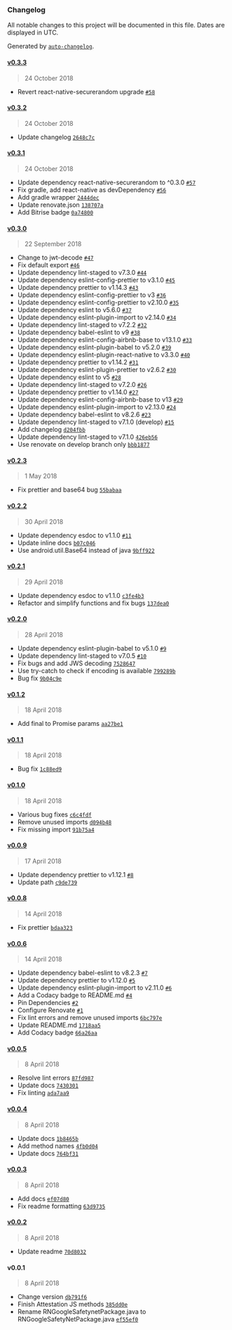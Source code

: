 ### Changelog

All notable changes to this project will be documented in this file. Dates are displayed in UTC.

Generated by [`auto-changelog`](https://github.com/CookPete/auto-changelog).

#### [v0.3.3](https://github.com/rajivshah3/react-native-google-safetynet/compare/v0.3.2...v0.3.3)

> 24 October 2018

- Revert react-native-securerandom upgrade [`#58`](https://github.com/rajivshah3/react-native-google-safetynet/pull/58)

#### [v0.3.2](https://github.com/rajivshah3/react-native-google-safetynet/compare/v0.3.1...v0.3.2)

> 24 October 2018

- Update changelog [`2648c7c`](https://github.com/rajivshah3/react-native-google-safetynet/commit/2648c7c25b66b3843b2f43b4eac5bb8d389a112c)

#### [v0.3.1](https://github.com/rajivshah3/react-native-google-safetynet/compare/v0.3.0...v0.3.1)

> 24 October 2018

- Update dependency react-native-securerandom to ^0.3.0 [`#57`](https://github.com/rajivshah3/react-native-google-safetynet/pull/57)
- Fix gradle, add react-native as devDependency [`#56`](https://github.com/rajivshah3/react-native-google-safetynet/pull/56)
- Add gradle wrapper [`2444dec`](https://github.com/rajivshah3/react-native-google-safetynet/commit/2444dec92d80e9f5ffa25131da2876e1167be500)
- Update renovate.json [`138707a`](https://github.com/rajivshah3/react-native-google-safetynet/commit/138707ac9a39180cde50f1b90807c30d0bf3c311)
- Add Bitrise badge [`0a74800`](https://github.com/rajivshah3/react-native-google-safetynet/commit/0a74800e6ff28e81b74469d152f94a2b3c25ff53)

#### [v0.3.0](https://github.com/rajivshah3/react-native-google-safetynet/compare/v0.2.3...v0.3.0)

> 22 September 2018

- Change to jwt-decode [`#47`](https://github.com/rajivshah3/react-native-google-safetynet/pull/47)
- Fix default export [`#46`](https://github.com/rajivshah3/react-native-google-safetynet/pull/46)
- Update dependency lint-staged to v7.3.0 [`#44`](https://github.com/rajivshah3/react-native-google-safetynet/pull/44)
- Update dependency eslint-config-prettier to v3.1.0 [`#45`](https://github.com/rajivshah3/react-native-google-safetynet/pull/45)
- Update dependency prettier to v1.14.3 [`#43`](https://github.com/rajivshah3/react-native-google-safetynet/pull/43)
- Update dependency eslint-config-prettier to v3 [`#36`](https://github.com/rajivshah3/react-native-google-safetynet/pull/36)
- Update dependency eslint-config-prettier to v2.10.0 [`#35`](https://github.com/rajivshah3/react-native-google-safetynet/pull/35)
- Update dependency eslint to v5.6.0 [`#37`](https://github.com/rajivshah3/react-native-google-safetynet/pull/37)
- Update dependency eslint-plugin-import to v2.14.0 [`#34`](https://github.com/rajivshah3/react-native-google-safetynet/pull/34)
- Update dependency lint-staged to v7.2.2 [`#32`](https://github.com/rajivshah3/react-native-google-safetynet/pull/32)
- Update dependency babel-eslint to v9 [`#38`](https://github.com/rajivshah3/react-native-google-safetynet/pull/38)
- Update dependency eslint-config-airbnb-base to v13.1.0 [`#33`](https://github.com/rajivshah3/react-native-google-safetynet/pull/33)
- Update dependency eslint-plugin-babel to v5.2.0 [`#39`](https://github.com/rajivshah3/react-native-google-safetynet/pull/39)
- Update dependency eslint-plugin-react-native to v3.3.0 [`#40`](https://github.com/rajivshah3/react-native-google-safetynet/pull/40)
- Update dependency prettier to v1.14.2 [`#31`](https://github.com/rajivshah3/react-native-google-safetynet/pull/31)
- Update dependency eslint-plugin-prettier to v2.6.2 [`#30`](https://github.com/rajivshah3/react-native-google-safetynet/pull/30)
- Update dependency eslint to v5 [`#28`](https://github.com/rajivshah3/react-native-google-safetynet/pull/28)
- Update dependency lint-staged to v7.2.0 [`#26`](https://github.com/rajivshah3/react-native-google-safetynet/pull/26)
- Update dependency prettier to v1.14.0 [`#27`](https://github.com/rajivshah3/react-native-google-safetynet/pull/27)
- Update dependency eslint-config-airbnb-base to v13 [`#29`](https://github.com/rajivshah3/react-native-google-safetynet/pull/29)
- Update dependency eslint-plugin-import to v2.13.0 [`#24`](https://github.com/rajivshah3/react-native-google-safetynet/pull/24)
- Update dependency babel-eslint to v8.2.6 [`#23`](https://github.com/rajivshah3/react-native-google-safetynet/pull/23)
- Update dependency lint-staged to v7.1.0 (develop) [`#15`](https://github.com/rajivshah3/react-native-google-safetynet/pull/15)
- Add changelog [`d204fbb`](https://github.com/rajivshah3/react-native-google-safetynet/commit/d204fbb611656d4400e3a38147f57b852676e105)
- Update dependency lint-staged to v7.1.0 [`426eb56`](https://github.com/rajivshah3/react-native-google-safetynet/commit/426eb56a464fa237e7551541caaf489fe4432437)
- Use renovate on develop branch only [`bbb1877`](https://github.com/rajivshah3/react-native-google-safetynet/commit/bbb1877ef71a22c7d26ce5dc0bb1757c074e1494)

#### [v0.2.3](https://github.com/rajivshah3/react-native-google-safetynet/compare/v0.2.2...v0.2.3)

> 1 May 2018

- Fix prettier and base64 bug [`55babaa`](https://github.com/rajivshah3/react-native-google-safetynet/commit/55babaa45773955580b129799f46e039d5412f83)

#### [v0.2.2](https://github.com/rajivshah3/react-native-google-safetynet/compare/v0.2.1...v0.2.2)

> 30 April 2018

- Update dependency esdoc to v1.1.0 [`#11`](https://github.com/rajivshah3/react-native-google-safetynet/pull/11)
- Update inline docs [`b07c046`](https://github.com/rajivshah3/react-native-google-safetynet/commit/b07c04665037a5d6ec538621c05c065aee529108)
- Use android.util.Base64 instead of java [`9bff922`](https://github.com/rajivshah3/react-native-google-safetynet/commit/9bff922c58dda992f025bb51d86eca83c0fc0b04)

#### [v0.2.1](https://github.com/rajivshah3/react-native-google-safetynet/compare/v0.2.0...v0.2.1)

> 29 April 2018

- Update dependency esdoc to v1.1.0 [`c3fe4b3`](https://github.com/rajivshah3/react-native-google-safetynet/commit/c3fe4b341f6a15a927c5ba1be08fd6aac02efe8f)
- Refactor and simplify functions and fix bugs [`137dea0`](https://github.com/rajivshah3/react-native-google-safetynet/commit/137dea0ba0884d9727ad601e37973df71f7728f1)

#### [v0.2.0](https://github.com/rajivshah3/react-native-google-safetynet/compare/v0.1.2...v0.2.0)

> 28 April 2018

- Update dependency eslint-plugin-babel to v5.1.0 [`#9`](https://github.com/rajivshah3/react-native-google-safetynet/pull/9)
- Update dependency lint-staged to v7.0.5 [`#10`](https://github.com/rajivshah3/react-native-google-safetynet/pull/10)
- Fix bugs and add JWS decoding [`7528647`](https://github.com/rajivshah3/react-native-google-safetynet/commit/7528647cc81757c893b50c94455a597cc500ab42)
- Use try-catch to check if encoding is available [`799289b`](https://github.com/rajivshah3/react-native-google-safetynet/commit/799289be0c445fac72e6ef8c957c2c4ba1946239)
- Bug fix [`9b04c9e`](https://github.com/rajivshah3/react-native-google-safetynet/commit/9b04c9e99d7efdb3f2d11d411be613064dc45f93)

#### [v0.1.2](https://github.com/rajivshah3/react-native-google-safetynet/compare/v0.1.1...v0.1.2)

> 18 April 2018

- Add final to Promise params [`aa27be1`](https://github.com/rajivshah3/react-native-google-safetynet/commit/aa27be19081074baefdae95b3ae49f2b0aab363f)

#### [v0.1.1](https://github.com/rajivshah3/react-native-google-safetynet/compare/v0.1.0...v0.1.1)

> 18 April 2018

- Bug fix [`1c88ed9`](https://github.com/rajivshah3/react-native-google-safetynet/commit/1c88ed9bef05ec7e3021ff640cd730aca0211e11)

#### [v0.1.0](https://github.com/rajivshah3/react-native-google-safetynet/compare/v0.0.9...v0.1.0)

> 18 April 2018

- Various bug fixes [`c6c4fdf`](https://github.com/rajivshah3/react-native-google-safetynet/commit/c6c4fdf120064f485e146e77309823a08ff2d9d4)
- Remove unused imports [`d094b48`](https://github.com/rajivshah3/react-native-google-safetynet/commit/d094b4878da735e8863a6270c54f40f922c5772d)
- Fix missing import [`91b75a4`](https://github.com/rajivshah3/react-native-google-safetynet/commit/91b75a4327bcdf305a370ba6894b4b77095aff4a)

#### [v0.0.9](https://github.com/rajivshah3/react-native-google-safetynet/compare/v0.0.8...v0.0.9)

> 17 April 2018

- Update dependency prettier to v1.12.1 [`#8`](https://github.com/rajivshah3/react-native-google-safetynet/pull/8)
- Update path [`c9de739`](https://github.com/rajivshah3/react-native-google-safetynet/commit/c9de7390fa851940572939cb1c7c2db78e35f9d0)

#### [v0.0.8](https://github.com/rajivshah3/react-native-google-safetynet/compare/v0.0.6...v0.0.8)

> 14 April 2018

- Fix prettier [`bdaa323`](https://github.com/rajivshah3/react-native-google-safetynet/commit/bdaa323bd1ba1c35c2b027d490bd4c9872c5b256)

#### [v0.0.6](https://github.com/rajivshah3/react-native-google-safetynet/compare/v0.0.5...v0.0.6)

> 14 April 2018

- Update dependency babel-eslint to v8.2.3 [`#7`](https://github.com/rajivshah3/react-native-google-safetynet/pull/7)
- Update dependency prettier to v1.12.0 [`#5`](https://github.com/rajivshah3/react-native-google-safetynet/pull/5)
- Update dependency eslint-plugin-import to v2.11.0 [`#6`](https://github.com/rajivshah3/react-native-google-safetynet/pull/6)
- Add a Codacy badge to README.md [`#4`](https://github.com/rajivshah3/react-native-google-safetynet/pull/4)
- Pin Dependencies [`#2`](https://github.com/rajivshah3/react-native-google-safetynet/pull/2)
- Configure Renovate [`#1`](https://github.com/rajivshah3/react-native-google-safetynet/pull/1)
- Fix lint errors and remove unused imports [`6bc797e`](https://github.com/rajivshah3/react-native-google-safetynet/commit/6bc797e767d5c4d338f2a78955378eb54f1532a2)
- Update README.md [`1718aa5`](https://github.com/rajivshah3/react-native-google-safetynet/commit/1718aa536e8af52f10657b159df56564cde24cd7)
- Add Codacy badge [`66a26aa`](https://github.com/rajivshah3/react-native-google-safetynet/commit/66a26aa9872ca1de8394af17ac520fc456cb55fe)

#### [v0.0.5](https://github.com/rajivshah3/react-native-google-safetynet/compare/v0.0.4...v0.0.5)

> 8 April 2018

- Resolve lint errors [`87fd987`](https://github.com/rajivshah3/react-native-google-safetynet/commit/87fd9875fd46d8ca84c3f0f59871a99d61f6bac6)
- Update docs [`7430301`](https://github.com/rajivshah3/react-native-google-safetynet/commit/74303015c6bb5281fa909c10bdeb14f8ddc2fbe8)
- Fix linting [`ada7aa9`](https://github.com/rajivshah3/react-native-google-safetynet/commit/ada7aa932fe4d17a797dc75fe983fbfc433716d7)

#### [v0.0.4](https://github.com/rajivshah3/react-native-google-safetynet/compare/v0.0.3...v0.0.4)

> 8 April 2018

- Update docs [`1b8465b`](https://github.com/rajivshah3/react-native-google-safetynet/commit/1b8465bd7f3791a87aba4873fce5abd95b6eafdf)
- Add method names [`4fb0d04`](https://github.com/rajivshah3/react-native-google-safetynet/commit/4fb0d04dca8c123e3a825a4c04b86bd354ac0b83)
- Update docs [`764bf31`](https://github.com/rajivshah3/react-native-google-safetynet/commit/764bf3169234d93b6e81030bc861718f16ca56c8)

#### [v0.0.3](https://github.com/rajivshah3/react-native-google-safetynet/compare/v0.0.2...v0.0.3)

> 8 April 2018

- Add docs [`ef07d80`](https://github.com/rajivshah3/react-native-google-safetynet/commit/ef07d80a55ae1746f67e9cd9817c999026f6f25a)
- Fix readme formatting [`63d9735`](https://github.com/rajivshah3/react-native-google-safetynet/commit/63d9735fdc6dfec234a5d1df644104bf45687787)

#### [v0.0.2](https://github.com/rajivshah3/react-native-google-safetynet/compare/v0.0.1...v0.0.2)

> 8 April 2018

- Update readme [`70d8032`](https://github.com/rajivshah3/react-native-google-safetynet/commit/70d8032d3dfebad459f87b2873d4aececc1ecc8c)

#### v0.0.1

> 8 April 2018

- Change version [`db791f6`](https://github.com/rajivshah3/react-native-google-safetynet/commit/db791f6d9f07cbce1bb4ad375336227fda73d2a6)
- Finish Attestation JS methods [`385dd0e`](https://github.com/rajivshah3/react-native-google-safetynet/commit/385dd0eac074708c52d8428bac799db1fae51032)
- Rename RNGoogleSafetynetPackage.java to RNGoogleSafetyNetPackage.java [`ef55ef0`](https://github.com/rajivshah3/react-native-google-safetynet/commit/ef55ef0349037b720d4b29cf2f07c6c18520b915)
